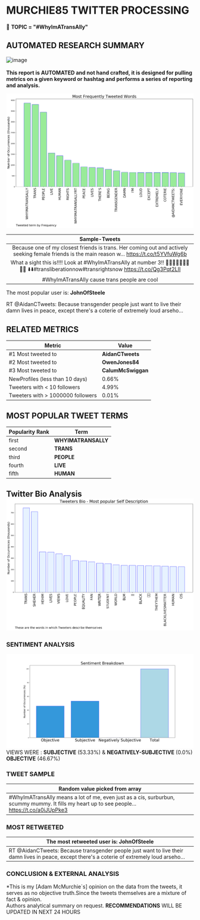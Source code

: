 # MURCHIE85 TWITTER PROCESSING 
&#x1F34E; **TOPIC = "#WhyImATransAlly"**

## AUTOMATED RESEARCH SUMMARY

![image](https://marketingplatform.google.com/about/static/images/gmp/analytics-smb-benefit.jpg)
<br></br>
<b> This report is AUTOMATED and not hand crafted, it is designed for pulling metrics on a given keyword or hashtag and performs a series of reporting and analysis.</b>



![image](TWEETS.png)



|                **Sample-Tweets**        |
| :-------------: |
| Because one of my closest friends is trans. Her coming out and actively seeking female friends is the main reason w… https://t.co/t5YVfuWg6b |
| What a sight this is!!!! Look at #WhyImATransAlly at number 3!! 💙💗🤍✊🏼✊🏾✊🏿 ⬇️⬇️#transliberationnow#transrightsnow https://t.co/Qg3Pqt2LII |
| #WhyImATransAlly cause trans people are cool |

The most popular user is: **JohnOfSteele**
<div class="alert alert-block alert-danger"> RT @AidanCTweets: Because transgender people just want to live their damn lives in peace, except there's a coterie of extremely loud arseho…</div>

## RELATED METRICS<br>
| Metric | Value |
| ------------- | ------------- |
| #1 Most tweeted to  | **AidanCTweets** |
| #2 Most tweeted to  | **OwenJones84** |
| #3 Most tweeted to  | **CalumMcSwiggan** |
| NewProfiles (less than 10 days) | 0.66%  |
| Tweeters with < 10 followers  | 4.99%|
| Tweeters with > 1000000 followers  | 0.01%  |



## MOST POPULAR TWEET TERMS 


| Popularity Rank  | Term |
| ------------- | ------------- |
| first  | **WHYIMATRANSALLY**  |
| second  | **TRANS**  |
| third  | **PEOPLE** |
| fourth  | **LIVE**  |
| fifth  | **HUMAN**  |


## Twitter Bio Analysis![image](BIO.png)
### SENTIMENT ANALYSIS
![image](sentiment.png)
VIEWS WERE : **SUBJECTIVE**  (53.33%) & **NEGATIVELY-SUBJECTIVE** (0.0%) **OBJECTIVE** (46.67%)

### TWEET SAMPLE 
| Random value picked from array |
| ------------- |
|#WhyImATransAlly means a lot of me, even just as a cis, surburbun, scummy mummy. It fills my heart up to see people… https://t.co/a0iJUpPke3 |

### MOST RETWEETED 

| The most retweeted user is: **JohnOfSteele**  |
| ------------- |
| RT @AidanCTweets: Because transgender people just want to live their damn lives in peace, except there's a coterie of extremely loud arseho… |

### CONCLUSION & EXTERNAL ANALYSIS

*This is my [Adam McMurchie`s] opinion on the data from the tweets, it serves as no objective truth.Since the tweets themselves are a mixture of fact & opinion.<br>
Authors analytical summary on request.
**RECOMMENDATIONS** WILL BE UPDATED IN NEXT  24 HOURS <br>